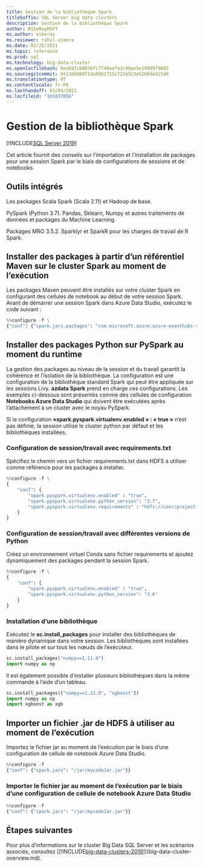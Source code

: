 ```yaml
---
title: Gestion de la bibliothèque Spark
titleSuffix: SQL Server big data clusters
description: Gestion de la bibliothèque Spark
author: MikeRayMSFT
ms.author: mikeray
ms.reviewer: rahul.ajmera
ms.date: 02/25/2021
ms.topic: reference
ms.prod: sql
ms.technology: big-data-cluster
ms.openlocfilehash: bed687cb003bfc7748aefa3c98ae5e19089f9685
ms.sourcegitcommit: 9413ddd8071da8861715c721b923e52669a921d8
ms.translationtype: HT
ms.contentlocale: fr-FR
ms.lasthandoff: 03/04/2021
ms.locfileid: "101837056"
---
```

# <a name="spark-library-management"></a>Gestion de la bibliothèque Spark

[!INCLUDE[SQL Server 2019](../includes/applies-to-version/sqlserver2019.md)]

Cet article fournit des conseils sur l’importation et l’installation de packages pour une session Spark par le biais de configurations de sessions et de notebooks.

## <a name="built-in-tools"></a>Outils intégrés

Les packages Scala Spark (Scala 2.11) et Hadoop de base. 

PySpark (Python 3.7). Pandas, Sklearn, Numpy et autres traitements de données et packages du Machine Learning.

Packages MRO 3.5.2. Sparklyr et SparkR pour les charges de travail de R Spark.

## <a name="install-packages-from-a-maven-repository-onto-the-spark-cluster-at-runtime"></a>Installer des packages à partir d’un référentiel Maven sur le cluster Spark au moment de l’exécution

Les packages Maven peuvent être installés sur votre cluster Spark en configurant des cellules de notebook au début de votre session Spark. Avant de démarrer une session Spark dans Azure Data Studio, exécutez le code suivant :

```python
%%configure -f \
{"conf": {"spark.jars.packages": "com.microsoft.azure:azure-eventhubs-spark_2.11:2.3.1"}}
```

## <a name="install-python-packages-at-pyspark-at-runtime"></a>Installer des packages Python sur PySpark au moment du runtime

La gestion des packages au niveau de la session et du travail garantit la cohérence et l’isolation de la bibliothèque. La configuration est une configuration de la bibliothèque standard Spark qui peut être appliquée sur les sessions Livy. __azdata Spark__ prend en charge ces configurations. Les exemples ci-dessous sont présentés comme des cellules de configuration __Notebooks Azure Data Studio__ qui doivent être exécutées après l’attachement à un cluster avec le noyau PySpark.

Si la configuration __«spark.pyspark.virtualenv.enabled » : « true »__ n’est pas définie, la session utilise le cluster python par défaut et les bibliothèques installées.

### <a name="sessionjob-configuration-with-requirementstxt"></a>Configuration de session/travail avec requirements.txt

Spécifiez le chemin vers un fichier requirements.txt dans HDFS à utiliser comme référence pour les packages à installer.

```python
%%configure -f \
{
    "conf": {
        "spark.pyspark.virtualenv.enabled" : "true",
        "spark.pyspark.virtualenv.python_version": "3.7",
        "spark.pyspark.virtualenv.requirements" : "hdfs://user/project-A/requirements.txt"
    }
}
```

### <a name="sessionjob-configuration-with-different-python-versions"></a>Configuration de session/travail avec différentes versions de Python

Créez un environnement virtuel Conda sans fichier requirements et ajoutez dynamiquement des packages pendant la session Spark.

```python
%%configure -f \
{
    "conf": {
        "spark.pyspark.virtualenv.enabled" : "true",
        "spark.pyspark.virtualenv.python_version": "3.6"
    }
}
```

### <a name="library-installation"></a>Installation d’une bibliothèque

Exécutez le __sc.install_packages__ pour installer des bibliothèques de manière dynamique dans votre session. Les bibliothèques sont installées dans le pilote et sur tous les nœuds de l’exécuteur.

 ```python
sc.install_packages("numpy==1.11.0")
import numpy as np
```

Il est également possible d’installer plusieurs bibliothèques dans la même commande à l’aide d’un tableau.

 ```python
sc.install_packages(["numpy==1.11.0", "xgboost"])
import numpy as np
import xgboost as xgb
```

## <a name="import-jar-from-hdfs-for-use-at-runtime"></a>Importer un fichier .jar de HDFS à utiliser au moment de l’exécution
Importez le fichier jar au moment de l’exécution par le biais d’une configuration de cellule de notebook Azure Data Studio.

```python
%%configure -f
{"conf": {"spark.jars": "/jar/mycodeJar.jar"}}
```

### <a name="import-jar-at-runtime-through-azure-data-studio-notebook-cell-configuration"></a>Importer le fichier jar au moment de l’exécution par le biais d’une configuration de cellule de notebook Azure Data Studio

```python
%%configure -f
{"conf": {"spark.jars": "/jar/mycodeJar.jar"}}
```

## <a name="next-steps"></a>Étapes suivantes

Pour plus d’informations sur le cluster Big Data SQL Server et les scénarios associés, consultez [[!INCLUDE[big-data-clusters-2019](../includes/ssbigdataclusters-ss-nover.md)]](big-data-cluster-overview.md).